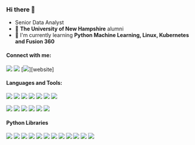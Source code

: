 ### Hi there 👋

<!--
**JacobMannix/JacobMannix** is a ✨ _special_ ✨ repository because its `README.md` (this file) appears on your GitHub profile.

Here are some ideas to get you started:

- 🔭 I’m currently working on ...
- 🌱 I’m currently learning ...
- 👯 I’m looking to collaborate on ...
- 🤔 I’m looking for help with ...
- 💬 Ask me about ...
- 📫 How to reach me: ...
- 😄 Pronouns: ...
- ⚡ Fun fact: ...
-->

- Senior Data Analyst
- :school: **The University of New Hampshire** alumni
- 🌱 I'm currently learning **Python Machine Learning, Linux, Kubernetes and Fusion 360**

#### Connect with me:
[![](https://img.shields.io/badge/Social-LinkedIn-informational?style=flat&logo=linkedin&logoColor=white&color=d59373)][linkedin]
[![](https://img.shields.io/badge/Social-Kaggle-informational?style=flat&logo=kaggle&logoColor=white&color=d59373)][kaggle]
[![](https://img.shields.io/badge/Social-Website-informational?style=flat&logo=notion&logoColor=white&color=d59373)][website]

#### Languages and Tools:
[![](https://img.shields.io/badge/Code-Python-informational?style=flat&logo=python&logoColor=white&color=a8875c)](https://www.python.org/)
[![](https://img.shields.io/badge/Code-R-informational?style=flat&logo=r&logoColor=white&color=a8875c)](https://www.r-project.org/)
[![](https://img.shields.io/badge/Code-SQL-informational?style=flat&logo=mariadb&logoColor=white&color=a8875c)](https://www.mysql.com/)
[![](https://img.shields.io/badge/Code-Swift-informational?style=flat&logo=swift&logoColor=white&color=a8875c)](https://swift.org/)
[![](https://img.shields.io/badge/Tools-Tableau-informational?style=flat&logo=tableau&logoColor=white&color=8c7450)](https://kubernetes.io/)
[![](https://img.shields.io/badge/Tools-Docker-informational?style=flat&logo=docker&logoColor=white&color=8c7450)](https://www.docker.com/)
[![](https://img.shields.io/badge/Tools-Kubernetes-informational?style=flat&logo=kubernetes&logoColor=white&color=8c7450)](https://kubernetes.io/)


[![](https://img.shields.io/badge/OS-Linux-informational?style=flat&logo=ubuntu&logoColor=white&color=706240)](https://ubuntu.com/)
[![](https://img.shields.io/badge/Shell-Bash-informational?style=flat&logo=gnu-bash&logoColor=white&color=706240)](https://www.gnu.org/software/bash/)
[![](https://img.shields.io/badge/Editor-Vim-informational?style=flat&logo=vim&logoColor=white&color=706240)](https://www.vim.org/)
[![](https://img.shields.io/badge/Tools-VSCode-informational?style=flat&logo=visual-studio-code&logoColor=white&color=8c7450)](https://code.visualstudio.com/)
[![](https://img.shields.io/badge/Tools-JupyterLab-informational?style=flat&logo=jupyter&logoColor=white&color=8c7450)](https://jupyter.org/)
[![](https://colab.research.google.com/assets/colab-badge.svg)](https://colab.research.google.com/notebooks/intro.ipynb#recent=true)

#### Python Libraries
[![](https://img.shields.io/badge/Library-Pandas-informational?style=flat&logo=pandas&logoColor=white&color=706240)](https://pandas.pydata.org/)
[![](https://img.shields.io/badge/Library-Numpy-informational?style=flat&logo=numpy&logoColor=white&color=706240)](https://numpy.org/)
[![](https://img.shields.io/badge/Library-Scikit_Learn-informational?style=flat&logo=scikit-learn&logoColor=white&color=706240)](https://scikit-learn.org/)
[![](https://img.shields.io/badge/Library-BeautifulSoup-informational?style=flat&logo=beaustifulsoup&logoColor=white&color=706240)](https://www.crummy.com/software/BeautifulSoup/)
[![](https://img.shields.io/badge/Library-Requests-informational?style=flat&logo=requests&logoColor=white&color=706240)](https://requests.readthedocs.io/en/master/)
[![](https://img.shields.io/badge/Library-Matplotlib-informational?style=flat&logo=matplotlib&logoColor=white&color=706240)](https://matplotlib.org/)
[![](https://img.shields.io/badge/Library-Seaborn-informational?style=flat&logo=seaborn&logoColor=white&color=706240)](https://seaborn.pydata.org/)
[![](https://img.shields.io/badge/Library-SciPy-informational?style=flat&logo=scipy&logoColor=white&color=706240)](https://www.scipy.org/)
[![](https://img.shields.io/badge/Library-NLTK-informational?style=flat&logo=nltk&logoColor=white&color=706240)](https://www.nltk.org/)
[![](https://img.shields.io/badge/Library-Textblob-informational?style=flat&logo=textblob&logoColor=white&color=706240)](https://textblob.readthedocs.io/en/dev/)
[![](https://img.shields.io/badge/Library-Vader_Sentiment-informational?style=flat&logo=vader&logoColor=white&color=706240)](https://github.com/cjhutto/vaderSentiment)
[![](https://img.shields.io/badge/Library-Keras-informational?style=flat&logo=keras&logoColor=white&color=706240)](https://keras.io/)


<!--
SpaCy
Plotly

-->
<br />

<!-- [website]: https://jacobmannix.social -->
[linkedin]: https://linkedin.com/in/jacobmannix
[kaggle]: https://kaggle.com/jmannix3
<!-- [spotify]: https://open.spotify.com/user/jmannix3 -->

<!--
<details>
  <summary>:zap: GitHub Stats</summary>
<p align="left">
  <a href="https://github.com/JacobMannix">
    <img align="center" src="https://github-readme-stats.vercel.app/api/top-langs/?username=JacobMannix&hide=vim script" />
  </a>
   <a href="https://github.com/JacobMannix">
    <img align="center" src="https://github-readme-stats.vercel.app/api?username=JacobMannix&show_icons=true&line_height=40&count_private=true" alt="Jacob's GitHub Stats" />
  </a> 
</p>
</details>
-->

